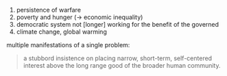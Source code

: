 1. persistence of warfare
2. poverty and hunger (-> economic inequality)
3. democratic system not [longer] working for the benefit of the governed
4. climate change, global warming

multiple manifestations of a single problem:
> a stubbord insistence on placing narrow, short-term, self-centered interest above the long range good of the broader human community.
